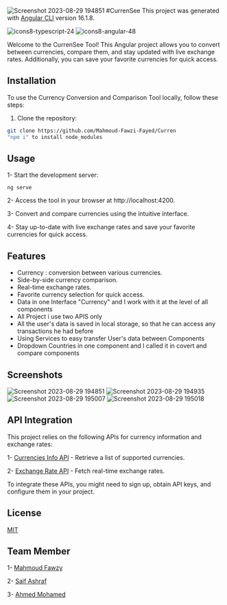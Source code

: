 ![Screenshot 2023-08-29 194851](https://github.com/Mahmoud-Fawzi-Fayed/Curren/assets/100167897/29237e7c-1711-4369-bd2b-1448a6b16aa1) #CurrenSee
This project was generated with [Angular CLI](https://github.com/angular/angular-cli) version 16.1.8.


![icons8-typescript-24](https://github.com/Mahmoud-Fawzi-Fayed/Curren/assets/100167897/b2ca801d-b68f-4a79-baec-510ede90a17b)
![icons8-angular-48](https://github.com/Mahmoud-Fawzi-Fayed/Curren/assets/100167897/a5c0de21-6252-44cb-a00e-c32b25a6ffdd)


Welcome to the CurrenSee Tool! This Angular project allows you to convert between currencies, compare them, and stay updated with live exchange rates. Additionally, you can save your favorite currencies for quick access.

## Installation
To use the Currency Conversion and Comparison Tool locally, follow these steps:

1. Clone the repository:
```bash
git clone https://github.com/Mahmoud-Fawzi-Fayed/Curren
"npm i" to install node_modules
```

## Usage
1- Start the development server:
```angular
ng serve
```
2- Access the tool in your browser at http://localhost:4200.

3- Convert and compare currencies using the intuitive interface.

4- Stay up-to-date with live exchange rates and save your favorite currencies for quick access.

## Features
- Currency : conversion between various currencies.
- Side-by-side currency comparison.
- Real-time exchange rates.
- Favorite currency selection for quick access.
- Data in one Interface "Currency" and I work with it at the level of all components
- All Project i use two APIS only
- All the user's data is saved in local storage, so that he can access any transactions he had before
- Using Services to easy transfer User's data between Components
- Dropdown Countries in one component and I called it in covert and compare components

## Screenshots
![Screenshot 2023-08-29 194851](https://github.com/Mahmoud-Fawzi-Fayed/Curren/assets/100167897/f3d81765-61b8-405d-a868-dbd6c5783a6b)
![Screenshot 2023-08-29 194935](https://github.com/Mahmoud-Fawzi-Fayed/Curren/assets/100167897/1946e468-4dce-490d-b53d-6b5a43de3772)
![Screenshot 2023-08-29 195007](https://github.com/Mahmoud-Fawzi-Fayed/Curren/assets/100167897/195600f5-c7e8-4ac5-bfe9-c544bc981084)
![Screenshot 2023-08-29 195018](https://github.com/Mahmoud-Fawzi-Fayed/Curren/assets/100167897/a28af1d1-719b-45d8-8789-c34d91fc75dd)






## API Integration
This project relies on the following APIs for currency information and exchange rates:



1- [Currencies Info API](https://bmgraduationproject-production.up.railway.app/api/v1/currencies-info/currencies) - Retrieve a list of supported currencies.

2- [Exchange Rate API](https://bmgraduationproject-production.up.railway.app/api/v1/exchange-rate/currency-exchangeRate/USD) - Fetch real-time exchange rates.

To integrate these APIs, you might need to sign up, obtain API keys, and configure them in your project.

## License

[MIT](https://choosealicense.com/licenses/mit/)

## Team Member
1- [Mahmoud Fawzy](https://github.com/Mahmoud-Fawzi-Fayed)

2- [Saif Ashraf](https://github.com/SaifAshraf22)

3- [Ahmed Mohamed](https://github.com/aboameen230)
